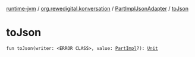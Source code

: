 [runtime-jvm](../../index.md) / [org.rewedigital.konversation](../index.md) / [PartImplJsonAdapter](index.md) / [toJson](./to-json.md)

# toJson

`fun toJson(writer: <ERROR CLASS>, value: `[`PartImpl`](https://github.com/rewe-digital-incubator/konversation/blob/master/docs/shared/org.rewedigital.konversation/-part-impl/index.md)`?): `[`Unit`](https://kotlinlang.org/api/latest/jvm/stdlib/kotlin/-unit/index.html)